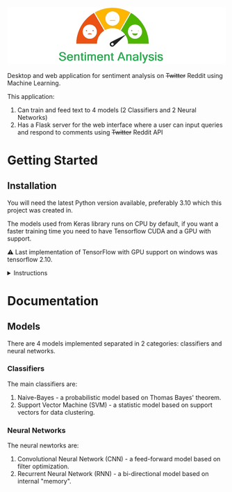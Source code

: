 ![](README_Assets/sentiment_analysis_logo.png)

Desktop and web application for sentiment analysis on ~~Twitter~~ Reddit using Machine Learning.

This application:
1. Can train and feed text to 4 models (2 Classifiers and 2 Neural Networks)
2. Has a Flask server for the web interface where a user can input queries and respond to comments using ~~Twitter~~ Reddit API

# Getting Started

## Installation

You will need the latest Python version available, preferably 3.10 which this project was created in.

The models used from Keras library runs on CPU by default, if you want a faster training time you need to have Tensorflow CUDA and a GPU with support.

:warning: Last implementation of TensorFlow with GPU support on windows was tensorflow 2.10.

<details><summary>Instructions</summary>
   
1. Install Python (preferably 3.10, any later version should be fine).
2. Install all the required packages by running autoconfig.py for each functionality.
3. Install tensorflow-cpu or tensorflow 2.10 for GPU support (For Windows).
4. Run main.py for training & testing or app.py to start the web server.

:warning: For flask server to run outside the local area network you have to open the port by using the batch file 'allow_site_through_firewall.cmd'.
</details>

# Documentation

## Models

There are 4 models implemented separated in 2 categories: classifiers and neural networks.

### Classifiers

The main classifiers are:
1. Naive-Bayes - a probabilistic model based on Thomas Bayes' theorem.
2. Support Vector Machine (SVM) - a statistic model based on support vectors for data clustering.

### Neural Networks

The neural newtorks are:
1. Convolutional Neural Network (CNN) - a feed-forward model based on filter optimization.
2. Recurrent Neural Network (RNN) - a bi-directional model based on internal "memory".
